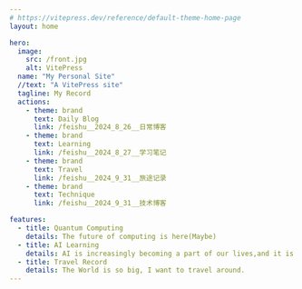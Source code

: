 ```yaml
---
# https://vitepress.dev/reference/default-theme-home-page
layout: home

hero:
  image:
    src: /front.jpg
    alt: VitePress
  name: "My Personal Site"
  //text: "A VitePress site"
  tagline: My Record
  actions:
    - theme: brand
      text: Daily Blog
      link: /feishu__2024_8_26__日常博客
    - theme: brand
      text: Learning
      link: /feishu__2024_8_27__学习笔记
    - theme: brand
      text: Travel
      link: /feishu__2024_9_31__旅途记录 
    - theme: brand
      text: Technique
      link: /feishu__2024_9_31__技术博客

features:
  - title: Quantum Computing
    details: The future of computing is here(Maybe)
  - title: AI Learning
    details: AI is increasingly becoming a part of our lives,and it is really interesting.
  - title: Travel Record
    details: The World is so big, I want to travel around.
---
```




